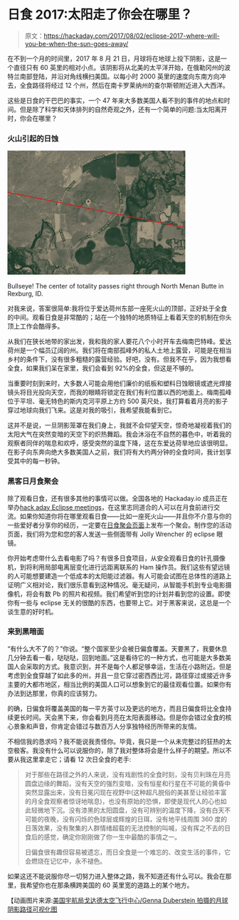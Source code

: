 # 日食 2017:太阳走了你会在哪里？

> 原文：<https://hackaday.com/2017/08/02/eclipse-2017-where-will-you-be-when-the-sun-goes-away/>

在不到一个月的时间里，2017 年 8 月 21 日，月球将在地球上投下阴影，这是一个直径只有 60 英里的相对小点。该阴影将从北美的太平洋开始，在俄勒冈州的波特兰南部登陆，并沿对角线横扫美国。以每小时 2000 英里的速度向东南方向冲去，全食路径将经过 12 个州，然后在南卡罗莱纳州的查尔斯顿附近进入大西洋。

这些是日食的干巴巴的事实，一个 47 年来大多数美国人看不到的事件的地点和时间。但是除了科学和天体排列的自然奇观之外，还有一个简单的问题:当太阳离开时，你会在哪里？

### 火山引起的日蚀

[![](img/edaa828577aaf2c181e77b9a806a8aea.png)](https://hackaday.com/wp-content/uploads/2017/07/219601500687381391.png)

Bullseye! The center of totality passes right through North Menan Butte in Rexburg, ID.

对我来说，答案很简单:我将位于爱达荷州东部一座死火山的顶部，正好处于全食的中间。观看日食是非常酷的；站在一个独特的地质特征上看着天空的机制在你头顶上工作会酷得多。

从我们在狭长地带的家出发，我和我的家人要花八个小时开车去梅南巴特峰。爱达荷州是一个幅员辽阔的州。我们将在南部孤峰外的私人土地上露营，可能是在相当乡村的条件下，没有很多粗糙的露营经验。好吧，没有。但我不在乎，因为我想看全食，如果我们呆在家里，我们会看到 92%的全食，但这是不够的。

当重要时刻到来时，大多数人可能会用他们廉价的纸板和塑料日蚀眼镜或遮光焊接镜头将目光投向天空，而我的眼睛将锁定在我们有利位置以西的地面上。梅南孤峰位于平坦、毫无特色的斯内克河平原上方约 500 英尺处，我打算看着月亮的影子穿过地球向我们飞来。这是对我的吸引，我希望我能看到它。

这并不是说，一旦阴影笼罩在我们身上，我就不会仰望天空，惊奇地凝视着我们的太阳大气在突然变暗的天空下的炽热舞蹈。我会沐浴在不自然的暮色中，听着我的观察者同伴的喘息和欢呼，感受突然的温度下降，这在东爱达荷旱地应该很明显。在影子向东奔向绝大多数美国人之前，我们将有大约两分钟的全食时间，我计划享受其中的每一秒钟。

### 黑客日月食聚会

除了观看日食，还有很多其他的事情可以做。全国各地的 Hackaday.io 成员正在举办[hack aday Eclipse meetings](http://hackaday.com/2017/07/21/hackaday-eclipse-meetups/)，在这里志同道合的人可以在月食前进行交流。如果你知道你将在哪里观看日食——比如一座死火山——并且你不介意与你的一些爱好者分享你的经历，一定要在[日食聚会页面](https://hackaday.io/meetup/3-hackaday-eclipse-meetups)上发布一个聚会。制作您的活动页面，我们将为您和您的客人发送一些侧面带有 Jolly Wrencher 的 eclipse 眼镜。

你开始考虑带什么去看电影了吗？有很多日食项目，从安全观看日食的针孔摄像机，到将利用局部电离层变化进行远距离联系的 Ham 操作员。我们这些有望远镜的人可能想要建造一个低成本的太阳能过滤器。有人可能会试图在总体性的道路上证明广义相对论，我们很乐意看到这种情况。毫无疑问，从智能手机到专业电影摄像机，将会有数 Pb 的照片和视频。我们希望听到您的计划并看到您的设置。即使你有一些与 eclipse 无关的很酷的东西，也要带上它。对于黑客来说，这总是一个谈生意的好时机。

### 来到黑暗面

“有什么大不了的？”你说。“整个国家至少会被日偏食覆盖。天要黑了，我要休息几分钟去看一看，哒哒哒，回到地面。”这是看待它的一种方式，也可能是大多数美国人会采取的方式。我意识到，并不是每个人都足够幸运，生活在小路附近。但是考虑到全食穿越了如此多的州，并且一旦它穿过密西西比河，路径穿过或接近许多主要的大都市地区，相当比例的美国人口可以想象到它的最佳观看位置。如果你有办法到达那里，你真的应该努力。

的确，日偏食将覆盖美国的每一平方英寸以及更远的地方，而且日偏食将比全食持续更长时间。天会黑下来，你会看到月亮在太阳表面移动。但是你会错过全食的核心景象和声音，你肯定会错过与数百万人分享独特经历所带来的友情。

不相信我的恳求吗？我不能说我责怪你。毕竟，我只是一个从未完整过的狂热的太空极客。我没有什么可以说服你的，除了我对整体将会是什么样子的期望。所以不要从我这里拿走它；请看 12 次日全食的老手:

> 对于那些在路径之外的人来说，没有戏剧性的全食时刻，没有贝利珠在月亮圆盘边缘的舞蹈，没有天空的强烈变暗，没有恒星和行星在不可能的黄昏中突然显露出来，没有日冕闪现在视野中(这种超凡脱俗的美甚至让经验丰富的月全食观察者惊讶地喘息)，也没有原始的恐惧，即使是现代人的心也如此轻微地下沉。没有漆黑的太阳圆盘，没有可辨别的温度下降，没有白天不可能的夜晚，没有闪烁的色球层或辉煌的日珥，没有地平线周围 360 度的日落效果，没有聚集的人群情绪超载的无法控制的叫喊，没有挥之不去的日食后的感觉，确定你刚刚做了你一生中最酷的事情之一。
> 
> 日偏食很有趣但容易被遗忘，而日全食是一个难忘的、改变生活的事件，它会燃烧在记忆中，永不褪色。

如果这还不能说服你尽一切努力进入整体之路，我不知道还有什么可以。我会在那里，我希望你也在那条横跨美国的 60 英里宽的道路上的某个地方。

【动画图片来源:[美国宇航局戈达德太空飞行中心/Genna Duberstein 拍摄的月球阴影路径可视化图](https://www.youtube.com/watch?v=MJgXaqW3md8)